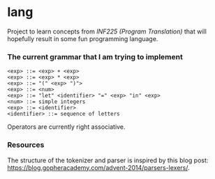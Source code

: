 # lang
Project to learn concepts from *INF225 (Program Translation)* that will hopefully result in some fun programming language.

### The current grammar that I am trying to implement
```
<exp> ::= <exp> + <exp>
<exp> ::= <exp> * <exp>
<exp> ::= "(" <exp> ")">
<exp> ::= <num>
<exp> ::= "let" <identifier> "=" <exp> "in" <exp>
<num> ::= simple integers
<exp> ::= <identifier>
<identifier> ::= sequence of letters
```

Operators are currently right associative.

### Resources
The structure of the tokenizer and parser is inspired by this blog post: https://blog.gopheracademy.com/advent-2014/parsers-lexers/.
